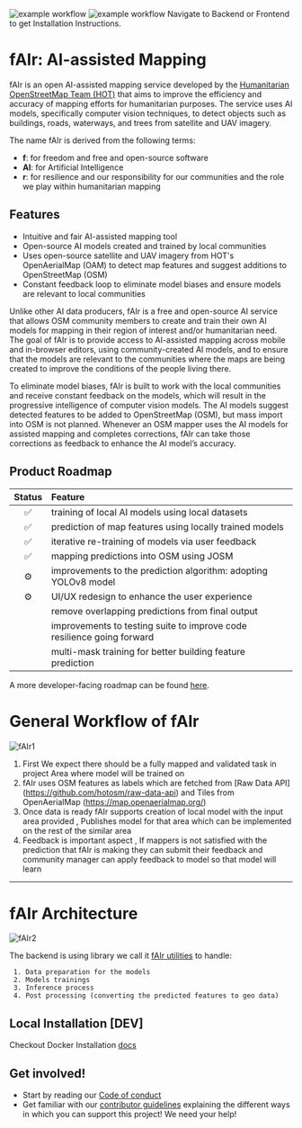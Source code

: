 ![example workflow](https://github.com/omranlm/TDB/actions/workflows/backend_build.yml/badge.svg)
![example workflow](https://github.com/omranlm/TDB/actions/workflows/frontend_build.yml/badge.svg)
Navigate to Backend or Frontend to get Installation Instructions.
 
# fAIr: AI-assisted Mapping
fAIr is an open AI-assisted mapping service developed by the [Humanitarian OpenStreetMap Team (HOT)](https://www.hotosm.org/) that aims to improve the efficiency and accuracy of mapping efforts for humanitarian purposes. The service uses AI models, specifically computer vision techniques, to detect objects such as buildings, roads, waterways, and trees from satellite and UAV imagery.

The name fAIr is derived from the following terms:

- **f**: for freedom and free and open-source software
- **AI**: for Artificial Intelligence
- **r**: for resilience and our responsibility for our communities and the role we play within humanitarian mapping

## Features
- Intuitive and fair AI-assisted mapping tool
- Open-source AI models created and trained by local communities
- Uses open-source satellite and UAV imagery from HOT's OpenAerialMap (OAM) to detect map features and suggest additions to OpenStreetMap (OSM)
- Constant feedback loop to eliminate model biases and ensure models are relevant to local communities

Unlike other AI data producers, fAIr is a free and open-source AI service that allows OSM community members to create and train their own AI models for mapping in their region of interest and/or humanitarian need. The goal of fAIr is to provide access to AI-assisted mapping across mobile and in-browser editors, using community-created AI models, and to ensure that the models are relevant to the communities where the maps are being created to improve the conditions of the people living there.

To eliminate model biases, fAIr is built to work with the local communities and receive constant feedback on the models, which will result in the progressive intelligence of computer vision models. The AI models suggest detected features to be added to OpenStreetMap (OSM), but mass import into OSM is not planned. Whenever an OSM mapper uses the AI models for assisted mapping and completes corrections, fAIr can take those corrections as feedback to enhance the AI model’s accuracy.

## Product Roadmap

<!-- prettier-ignore-start -->
| Status | Feature |
|:--:| :-- |
|✅| training of local AI models using local datasets |
|✅| prediction of map features using locally trained models |
|✅| iterative re-training of models via user feedback |
|✅| mapping predictions into OSM using JOSM |
|⚙️| improvements to the prediction algorithm: adopting YOLOv8 model |
|⚙️| UI/UX redesign to enhance the user experience |
| | remove overlapping predictions from final output |
| | improvements to testing suite to improve code resilience going forward |
| | multi-mask training for better building feature prediction |


<!-- prettier-ignore-end -->

A more developer-facing roadmap can be found
[here](https://github.com/orgs/hotosm/projects/30).

# General Workflow of fAIr 

![fAIr1](https://github.com/hotosm/fAIr/assets/97789856/01c0e3b6-a00c-439d-a2ed-1c14b62e6364)

1. First We expect there should be a fully mapped and validated task in project Area where model will be trained on 
2. fAIr uses OSM features as labels which are fetched from [Raw Data API] (https://github.com/hotosm/raw-data-api) and Tiles from OpenAerialMap (https://map.openaerialmap.org/)
4. Once data is ready fAIr supports creation of local model with the input area provided , Publishes model for that area which can be implemented on the rest of the similar area 
5. Feedback is important aspect , If mappers is not satisfied with the prediction that fAIr is making they can submit their feedback and community manager can apply feedback to model so that model will learn 
<hr>

# fAIr Architecture
![fAIr2](https://github.com/hotosm/fAIr/assets/97789856/63394f65-ce0d-4a3d-8683-7455f14fb366)

  The backend is using library we call it [fAIr utilities](https://github.com/hotosm/fAIr-utilities) to handle:

     1. Data preparation for the models
     2. Models trainings
     3. Inference process
     4. Post processing (converting the predicted features to geo data)



## Local Installation [DEV]

Checkout Docker Installation [docs](./docs/Docker-installation.md)

## Get involved!

* Start by reading our [Code of conduct](https://github.com/hotosm/fAIr/blob/master/docs/Code-of-Conduct.md)
* Get familiar with our [contributor guidelines](https://github.com/hotosm/fAIr/blob/master/docs/Contribution.md) explaining the different ways in which you can support this project! We need your help!
